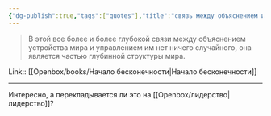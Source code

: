 ```yaml
---
{"dg-publish":true,"tags":["quotes"],"title":"связь между объяснением и управлением.","date":"2021-08-04T09:59:00+03:00","modified_at":"2024-10-02T15:03:10+03:00","aliases":"связь между объяснением и управлением.","dg-path":"/quotes/202108040959.md","permalink":"/quotes/202108040959/","dgPassFrontmatter":true}
---
```




> В этой все более и более глубокой связи между объяснением устройства мира и управлением им нет ничего случайного, она является частью глубинной структуры мира. 

Link:: [[Openbox/books/Начало бесконечности\|Начало бесконечности]]

---

Интересно, а перекладывается ли это на [[Openbox/лидерство\|лидерство]]?
